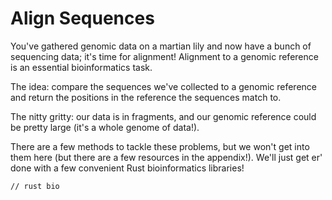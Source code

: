 # Align Sequences

You've gathered genomic data on a martian lily and now have a bunch of sequencing data; it's time for alignment! Alignment to a genomic reference is an essential bioinformatics task.

The idea: compare the sequences we've collected to a genomic reference and return the positions in the reference the sequences match to. 

The nitty gritty: our data is in fragments, and our genomic reference could be pretty large (it's a whole genome of data!).

There are a few methods to tackle these problems, but we won't get into them here (but there are a few resources in the appendix!). We'll just get er' done with a few convenient Rust bioinformatics libraries!

```
// rust bio



```